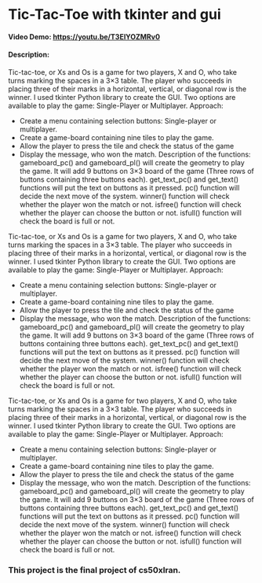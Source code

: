 # Tic-Tac-Toe with tkinter and gui
#### Video Demo:  https://youtu.be/T3EIYOZMRv0
#### Description:
Tic-tac-toe, or Xs and Os is a game for two players, X and O, who take turns marking the spaces in a 3×3 table. The player who succeeds in placing three of their marks in a horizontal, vertical, or diagonal row is the winner.
I used tkinter Python library to create the GUI. Two options are available to play the game: Single-Player or Multiplayer.
Approach:
-	Create a menu containing selection buttons: Single-player or multiplayer.
-	Create a game-board containing nine tiles to play the game.
-	Allow the player to press the tile and check the status of the game
-	Display the message, who won the match.
Description of the functions:
gameboard_pc() and gameboard_pl() will create the geometry to play the game. It will add 9 buttons on 3×3 board of the game (Three rows of buttons containing three buttons each).
get_text_pc() and get_text() functions will put the text on buttons as it pressed.
pc() function will decide the next move of the system.
winner() function will check whether the player won the match or not.
isfree() function will check whether the player can choose the button or not.
isfull() function will check the board is full or not.

Tic-tac-toe, or Xs and Os is a game for two players, X and O, who take turns marking the spaces in a 3×3 table. The player who succeeds in placing three of their marks in a horizontal, vertical, or diagonal row is the winner.
I used tkinter Python library to create the GUI. Two options are available to play the game: Single-Player or Multiplayer.
Approach:
-	Create a menu containing selection buttons: Single-player or multiplayer.
-	Create a game-board containing nine tiles to play the game.
-	Allow the player to press the tile and check the status of the game
-	Display the message, who won the match.
Description of the functions:
gameboard_pc() and gameboard_pl() will create the geometry to play the game. It will add 9 buttons on 3×3 board of the game (Three rows of buttons containing three buttons each).
get_text_pc() and get_text() functions will put the text on buttons as it pressed.
pc() function will decide the next move of the system.
winner() function will check whether the player won the match or not.
isfree() function will check whether the player can choose the button or not.
isfull() function will check the board is full or not.

Tic-tac-toe, or Xs and Os is a game for two players, X and O, who take turns marking the spaces in a 3×3 table. The player who succeeds in placing three of their marks in a horizontal, vertical, or diagonal row is the winner.
I used tkinter Python library to create the GUI. Two options are available to play the game: Single-Player or Multiplayer.
Approach:
-	Create a menu containing selection buttons: Single-player or multiplayer.
-	Create a game-board containing nine tiles to play the game.
-	Allow the player to press the tile and check the status of the game
-	Display the message, who won the match.
Description of the functions:
gameboard_pc() and gameboard_pl() will create the geometry to play the game. It will add 9 buttons on 3×3 board of the game (Three rows of buttons containing three buttons each).
get_text_pc() and get_text() functions will put the text on buttons as it pressed.
pc() function will decide the next move of the system.
winner() function will check whether the player won the match or not.
isfree() function will check whether the player can choose the button or not.
isfull() function will check the board is full or not.

### This project is the final project of cs50xIran.
